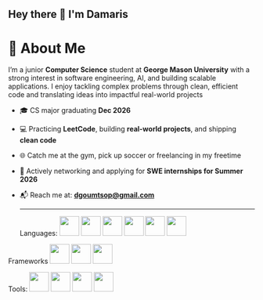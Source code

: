 ## Hey there 👋 I'm Damaris 
 
# 🎯 **About Me**

I’m a junior **Computer Science** student at **George Mason University** with a strong interest in software engineering, AI, and building scalable applications.
I enjoy tackling complex problems through clean, efficient code and translating ideas into impactful real-world projects

- 🎓 CS major graduating **Dec 2026**
- 💻 Practicing **LeetCode**, building **real-world projects**, and shipping **clean code**
- 🌐 Catch me at the gym, pick up soccer or freelancing in my freetime
- 🤝 Actively networking and applying for **SWE internships for Summer 2026**
- 📬 Reach me at: **dgoumtsop@gmail.com**

  ---
  <p align="left">
  Languages:
  <img src="https://cdn.jsdelivr.net/gh/devicons/devicon/icons/java/java-original.svg" width="40" height="40"/>
  <img src="https://cdn.jsdelivr.net/gh/devicons/devicon/icons/python/python-original.svg" width="40" height="40"/>
  <img src="https://cdn.jsdelivr.net/gh/devicons/devicon/icons/javascript/javascript-original.svg" width="40" height="40"/>
  <img src="https://cdn.jsdelivr.net/gh/devicons/devicon/icons/c++/c++-original.svg" width="40" height="40"/>
  <img src="https://cdn.jsdelivr.net/gh/devicons/devicon/icons/c/c-original.svg" width="40" height="40"/>
  <img src="https://cdn.jsdelivr.net/gh/devicons/devicon/icons/sql/sql-original.svg" width="40" height="40"/>
  
 Frameworks 
  <img src="https://cdn.jsdelivr.net/gh/devicons/devicon/icons/springboot/springboot-original.svg" width="40" height="40"/>
  <img src="https://cdn.jsdelivr.net/gh/devicons/devicon/icons/react/react-original.svg" width="40" height="40"/>
  <img src="https://cdn.jsdelivr.net/gh/devicons/devicon/icons/nodejs/nodejs-original.svg" width="40" height="40"/>
  
  Tools: 
  <img src="https://cdn.jsdelivr.net/gh/devicons/devicon/icons/git/git-original.svg" width="40" height="40"/>
  <img src="https://cdn.jsdelivr.net/gh/devicons/devicon/icons/github/github-original.svg" width="40" height="40"/>
  <img src="https://cdn.jsdelivr.net/gh/devicons/devicon/icons/docker/docker-original.svg" width="40" height="40"/>
  <img src="https://cdn.jsdelivr.net/gh/devicons/devicon/icons/linux/linux-original.svg" width="40" height="40"/>
</p>

